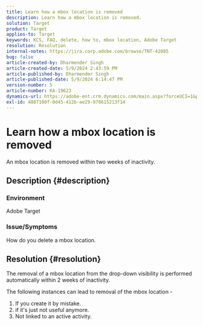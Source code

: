 ```yaml
---
title: Learn how a mbox location is removed
description: Learn how a mbox location is removed.
solution: Target
product: Target
applies-to: Target
keywords: KCS, FAQ, delete, how to, mbox location, Adobe Target
resolution: Resolution
internal-notes: https://jira.corp.adobe.com/browse/TNT-42085
bug: false
article-created-by: Dharmender Singh
article-created-date: 5/9/2024 2:43:59 PM
article-published-by: Dharmender Singh
article-published-date: 5/9/2024 6:14:47 PM
version-number: 5
article-number: KA-19623
dynamics-url: https://adobe-ent.crm.dynamics.com/main.aspx?forceUCI=1&pagetype=entityrecord&etn=knowledgearticle&id=5b7a0e8d-120e-ef11-9f8a-6045bd006b25
exl-id: 4887100f-0d45-412b-ae29-978615213f14
---
```

# Learn how a mbox location is removed


An mbox location is removed within two weeks of inactivity.

## Description {#description}


### <b>Environment</b>

Adobe Target

### <b>Issue/Symptoms</b>

How do you delete a mbox location.


## Resolution {#resolution}


The removal of a mbox location from the drop-down visibility is performed automatically within 2 weeks of inactivity.

The following instances can lead to removal of the mbox location -

1. If you create it by mistake.
2. if it's just not useful anymore.
3. Not linked to an active activity.
